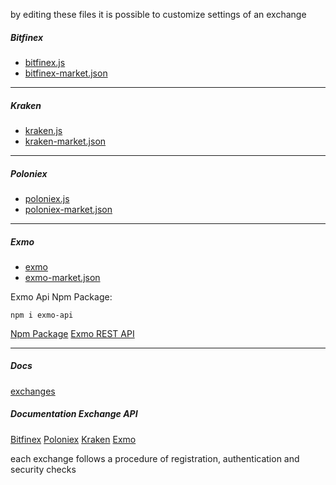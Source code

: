 by editing these files it is possible to customize settings of an exchange 

##### Bitfinex
* [bitfinex.js](https://universalbit.it:3000/universalbit-blockchain/Gekko-M4/src/master/exchange/wrappers/bitfinex.js)
* [bitfinex-market.json](https://universalbit.it:3000/universalbit-blockchain/Gekko-M4/src/master/exchange/wrappers/bitfinex-markets.json)


-----



##### Kraken
* [kraken.js](https://universalbit.it:3000/universalbit-blockchain/Gekko-M4/src/master/exchange/wrappers/kraken.js)
* [kraken-market.json](https://universalbit.it:3000/universalbit-blockchain/Gekko-M4/src/master/exchange/wrappers/kraken-markets.json)


-----



##### Poloniex
* [poloniex.js](https://universalbit.it:3000/universalbit-blockchain/Gekko-M4/src/master/exchange/wrappers/poloniex.js)
* [poloniex-market.json](https://universalbit.it:3000/universalbit-blockchain/Gekko-M4/src/master/exchange/wrappers/poloniex-markets.json)


-----



##### Exmo
* [exmo](https://universalbit.it:3000/universalbit-blockchain/Gekko-M4/src/master/exchange/wrappers/exmo.js)
* [exmo-market.json](https://universalbit.it:3000/universalbit-blockchain/Gekko-M4/src/master/exchange/wrappers/exmo-markets.json)


Exmo Api Npm Package:
```
npm i exmo-api

```
[Npm Package](https://www.npmjs.com/package/exmo-api/v/0.1.0)
[Exmo REST API](https://info.exmo.com/en/api/exmo-rest-api/)

-----







##### Docs
[exchanges](https://gekko.wizb.it/docs/introduction/supported_exchanges.html)


##### Documentation Exchange API

[Bitfinex](https://docs.bitfinex.com/docs/ws-general)
[Poloniex](https://docs.poloniex.com/#introduction)
[Kraken](https://docs.kraken.com/rest/)
[Exmo](https://info.exmo.com/en/api/exmo-rest-api/)

each exchange follows a procedure of registration, authentication and security checks